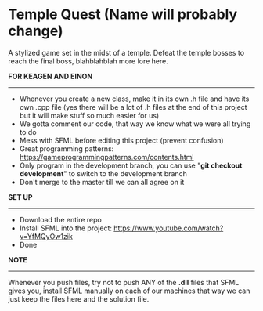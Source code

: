 # Temple Quest (Name will probably change)

A stylized game set in the midst of a temple. Defeat the temple bosses to reach the final boss, blahblahblah more lore here.

**FOR KEAGEN AND EINON**
__________________________________________________________________________________________________________________________________________
- Whenever you create a new class, make it in its own .h file and have its own .cpp file (yes there will be a lot of .h files at the end of this project but it will make stuff so much easier for us)
- We gotta comment our code, that way we know what we were all trying to do 
- Mess with SFML before editing this project (prevent confusion)
- Great programming patterns: https://gameprogrammingpatterns.com/contents.html
- Only program in the development branch, you can use "**git checkout development**" to switch to the development branch
- Don't merge to the master till we can all agree on it

**SET UP**
__________________________________________________________________________________________________________________________________________
- Download the entire repo
- Install SFML into the project: https://www.youtube.com/watch?v=YfMQyOw1zik
- Done

**NOTE**
__________________________________________________________________________________________________________________________________________
Whenever you push files, try not to push ANY of the **.dll** files that SFML gives you, install SFML manually on each of our machines that way we can just keep the files here and the solution file.
